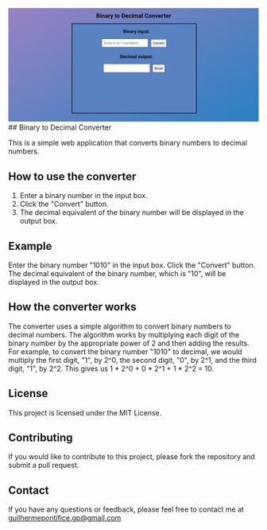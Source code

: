<img src="./main.png"/>
## Binary to Decimal Converter

This is a simple web application that converts binary numbers to decimal numbers.

## How to use the converter

1. Enter a binary number in the input box.
2. Click the "Convert" button.
3. The decimal equivalent of the binary number will be displayed in the output box.

## Example

Enter the binary number "1010" in the input box.
Click the "Convert" button.
The decimal equivalent of the binary number, which is "10", will be displayed in the output box.

## How the converter works

The converter uses a simple algorithm to convert binary numbers to decimal numbers. The algorithm works by multiplying each digit of the binary number by the appropriate power of 2 and then adding the results. For example, to convert the binary number "1010" to decimal, we would multiply the first digit, "1", by 2^0, the second digit, "0", by 2^1, and the third digit, "1", by 2^2. This gives us 1 * 2^0 + 0 * 2^1 + 1 * 2^2 = 10.

## License

This project is licensed under the MIT License.

## Contributing

If you would like to contribute to this project, please fork the repository and submit a pull request.

## Contact

If you have any questions or feedback, please feel free to contact me at guilhermepontifice.gp@gmail.com
